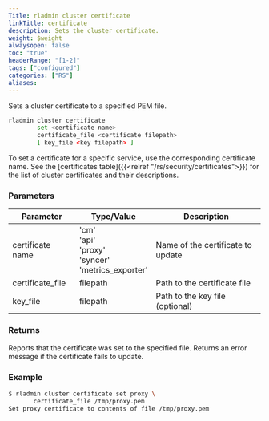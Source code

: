 ```yaml
---
Title: rladmin cluster certificate
linkTitle: certificate
description: Sets the cluster certificate.
weight: $weight
alwaysopen: false
toc: "true"
headerRange: "[1-2]"
tags: ["configured"]
categories: ["RS"]
aliases:
---
```


Sets a cluster certificate to a specified PEM file.

```sh
rladmin cluster certificate
        set <certificate name>
        certificate_file <certificate filepath>
        [ key_file <key filepath> ]
```

To set a certificate for a specific service, use the corresponding certificate name. See the [certificates table]({{<relref "/rs/security/certificates">}}) for the list of cluster certificates and their descriptions.

### Parameters

| Parameter | Type/Value | Description |
|-----------|------------|-------------|
| certificate name | 'cm'<br /> 'api'<br /> 'proxy'<br /> 'syncer'<br /> 'metrics_exporter' | Name of the certificate to update |
| certificate_file | filepath | Path to the certificate file |
| key_file | filepath | Path to the key file (optional) |

### Returns

Reports that the certificate was set to the specified file. Returns an error message if the certificate fails to update.

### Example

```sh
$ rladmin cluster certificate set proxy \
       certificate_file /tmp/proxy.pem
Set proxy certificate to contents of file /tmp/proxy.pem
```
